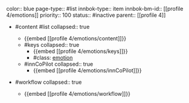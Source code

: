 color:: blue
page-type:: #list
innbok-type:: item
innbok-bm-id:: [[profile 4/emotions]]
priority:: 100
status:: #inactive
parent:: [[profile 4]]

- #content #list
  collapsed:: true
	- {{embed [[profile 4/emotions/content]]}}
  - #keys
    collapsed:: true
	  - {{embed [[profile 4/emotions/keys]]}}
	  - #class: [emotion](https://go.innbok.com/#/page/innBoK%2Fclass%2Femotion)
  - #innCoPilot
    collapsed:: true
	  - {{embed [[profile 4/emotions/innCoPilot]]}}

- #workflow
  collapsed:: true
	- {{embed [[profile 4/emotions/workflow]]}}

